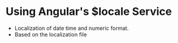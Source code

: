 # Using Angular's $locale Service

 - Localization of date time and numeric format.
 - Based on the localization file